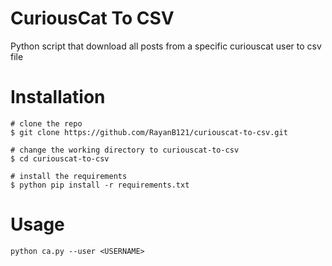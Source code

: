 # CuriousCat To CSV

Python script that download all posts from a specific curiouscat user to csv file



# Installation
```console
# clone the repo
$ git clone https://github.com/RayanB121/curiouscat-to-csv.git

# change the working directory to curiouscat-to-csv
$ cd curiouscat-to-csv

# install the requirements
$ python pip install -r requirements.txt
```

# Usage
```console
python ca.py --user <USERNAME>
```
